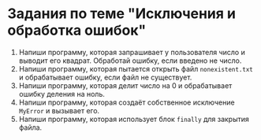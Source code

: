 # Задания по теме "Исключения и обработка ошибок"

1. Напиши программу, которая запрашивает у пользователя число и выводит его квадрат. Обработай ошибку, если введено не число.
2. Напиши программу, которая пытается открыть файл `nonexistent.txt` и обрабатывает ошибку, если файл не существует.
3. Напиши программу, которая делит число на 0 и обрабатывает ошибку деления на ноль.
4. Напиши программу, которая создаёт собственное исключение `MyError` и вызывает его.
5. Напиши программу, которая использует блок `finally` для закрытия файла.